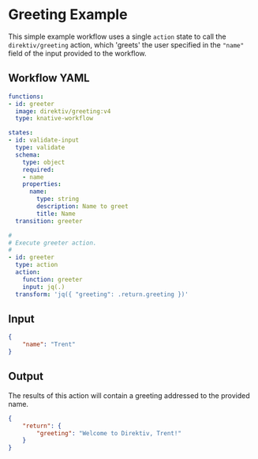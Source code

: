 <!-- ORDER=1 -->
# Greeting Example

This simple example workflow uses a single `action` state to call the `direktiv/greeting` action, which 'greets' the user specified in the `"name"` field of the input provided to the workflow.

## Workflow YAML

```yaml
functions:
- id: greeter
  image: direktiv/greeting:v4
  type: knative-workflow

states:
- id: validate-input
  type: validate
  schema:
    type: object
    required:
    - name
    properties:
      name:
        type: string
        description: Name to greet
        title: Name
  transition: greeter

#
# Execute greeter action.
#
- id: greeter
  type: action
  action: 
    function: greeter
    input: jq(.)
  transform: 'jq({ "greeting": .return.greeting })'
```

## Input

```json
{
    "name": "Trent"
}
```

## Output

The results of this action will contain a greeting addressed to the provided name.

```json
{
    "return": {
        "greeting": "Welcome to Direktiv, Trent!"
    }
}
```

